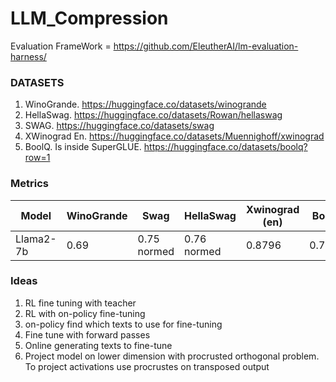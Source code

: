 # LLM_Compression


Evaluation FrameWork = https://github.com/EleutherAI/lm-evaluation-harness/

### DATASETS

1. WinoGrande. https://huggingface.co/datasets/winogrande
2. HellaSwag. https://huggingface.co/datasets/Rowan/hellaswag
3. SWAG. https://huggingface.co/datasets/swag
4. XWinograd En. https://huggingface.co/datasets/Muennighoff/xwinograd
5. BoolQ. Is inside SuperGLUE. https://huggingface.co/datasets/boolq?row=1

### Metrics

| Model         | WinoGrande    | Swag         | HellaSwag    | Xwinograd (en)   | BoolQ        |
| ------------- | ------------- |------------- |------------- |------------- |------------- |
| Llama2-7b     | 0.69          | 0.75 normed    |  0.76 normed | 0.8796  |   0.7777|


### Ideas

1) RL fine tuning with teacher
2) RL with on-policy fine-tuning
3) on-policy find which texts to use for fine-tuning
4) Fine tune with forward passes
5) Online generating texts to fine-tune
6) Project model on lower dimension with procrusted orthogonal problem. To project activations use procrustes on transposed output

